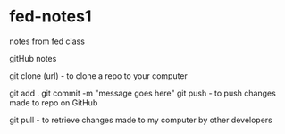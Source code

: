 # fed-notes1
notes from fed class


gitHub notes

git clone (url)
    - to clone a repo to your computer

git add .
git commit -m "message goes here"
git push
    - to push changes made to repo on GitHub

git pull
    - to retrieve changes made to my computer by other developers